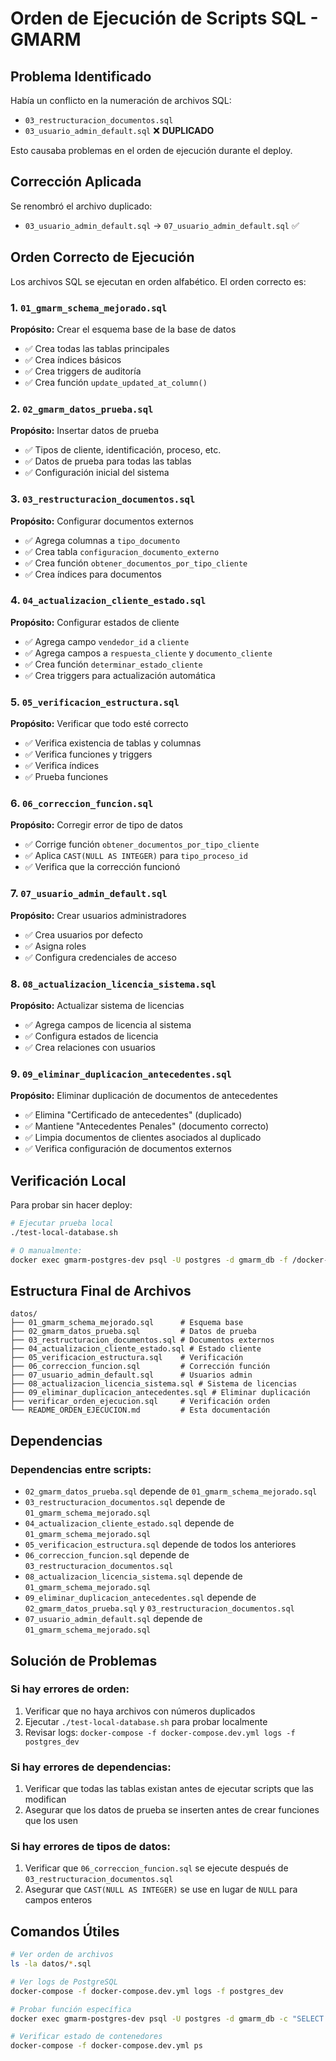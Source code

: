 # Orden de Ejecución de Scripts SQL - GMARM

## Problema Identificado

Había un conflicto en la numeración de archivos SQL:
- `03_restructuracion_documentos.sql`
- `03_usuario_admin_default.sql` ❌ **DUPLICADO**

Esto causaba problemas en el orden de ejecución durante el deploy.

## Corrección Aplicada

Se renombró el archivo duplicado:
- `03_usuario_admin_default.sql` → `07_usuario_admin_default.sql` ✅

## Orden Correcto de Ejecución

Los archivos SQL se ejecutan en orden alfabético. El orden correcto es:

### 1. `01_gmarm_schema_mejorado.sql`
**Propósito:** Crear el esquema base de la base de datos
- ✅ Crea todas las tablas principales
- ✅ Crea índices básicos
- ✅ Crea triggers de auditoría
- ✅ Crea función `update_updated_at_column()`

### 2. `02_gmarm_datos_prueba.sql`
**Propósito:** Insertar datos de prueba
- ✅ Tipos de cliente, identificación, proceso, etc.
- ✅ Datos de prueba para todas las tablas
- ✅ Configuración inicial del sistema

### 3. `03_restructuracion_documentos.sql`
**Propósito:** Configurar documentos externos
- ✅ Agrega columnas a `tipo_documento`
- ✅ Crea tabla `configuracion_documento_externo`
- ✅ Crea función `obtener_documentos_por_tipo_cliente`
- ✅ Crea índices para documentos

### 4. `04_actualizacion_cliente_estado.sql`
**Propósito:** Configurar estados de cliente
- ✅ Agrega campo `vendedor_id` a `cliente`
- ✅ Agrega campos a `respuesta_cliente` y `documento_cliente`
- ✅ Crea función `determinar_estado_cliente`
- ✅ Crea triggers para actualización automática

### 5. `05_verificacion_estructura.sql`
**Propósito:** Verificar que todo esté correcto
- ✅ Verifica existencia de tablas y columnas
- ✅ Verifica funciones y triggers
- ✅ Verifica índices
- ✅ Prueba funciones

### 6. `06_correccion_funcion.sql`
**Propósito:** Corregir error de tipo de datos
- ✅ Corrige función `obtener_documentos_por_tipo_cliente`
- ✅ Aplica `CAST(NULL AS INTEGER)` para `tipo_proceso_id`
- ✅ Verifica que la corrección funcionó

### 7. `07_usuario_admin_default.sql`
**Propósito:** Crear usuarios administradores
- ✅ Crea usuarios por defecto
- ✅ Asigna roles
- ✅ Configura credenciales de acceso

### 8. `08_actualizacion_licencia_sistema.sql`
**Propósito:** Actualizar sistema de licencias
- ✅ Agrega campos de licencia al sistema
- ✅ Configura estados de licencia
- ✅ Crea relaciones con usuarios

### 9. `09_eliminar_duplicacion_antecedentes.sql`
**Propósito:** Eliminar duplicación de documentos de antecedentes
- ✅ Elimina "Certificado de antecedentes" (duplicado)
- ✅ Mantiene "Antecedentes Penales" (documento correcto)
- ✅ Limpia documentos de clientes asociados al duplicado
- ✅ Verifica configuración de documentos externos

## Verificación Local

Para probar sin hacer deploy:

```bash
# Ejecutar prueba local
./test-local-database.sh

# O manualmente:
docker exec gmarm-postgres-dev psql -U postgres -d gmarm_db -f /docker-entrypoint-initdb.d/verificar_orden_ejecucion.sql
```

## Estructura Final de Archivos

```
datos/
├── 01_gmarm_schema_mejorado.sql      # Esquema base
├── 02_gmarm_datos_prueba.sql         # Datos de prueba
├── 03_restructuracion_documentos.sql # Documentos externos
├── 04_actualizacion_cliente_estado.sql # Estado cliente
├── 05_verificacion_estructura.sql    # Verificación
├── 06_correccion_funcion.sql         # Corrección función
├── 07_usuario_admin_default.sql      # Usuarios admin
├── 08_actualizacion_licencia_sistema.sql # Sistema de licencias
├── 09_eliminar_duplicacion_antecedentes.sql # Eliminar duplicación
├── verificar_orden_ejecucion.sql     # Verificación orden
└── README_ORDEN_EJECUCION.md         # Esta documentación
```

## Dependencias

### Dependencias entre scripts:
- `02_gmarm_datos_prueba.sql` depende de `01_gmarm_schema_mejorado.sql`
- `03_restructuracion_documentos.sql` depende de `01_gmarm_schema_mejorado.sql`
- `04_actualizacion_cliente_estado.sql` depende de `01_gmarm_schema_mejorado.sql`
- `05_verificacion_estructura.sql` depende de todos los anteriores
- `06_correccion_funcion.sql` depende de `03_restructuracion_documentos.sql`
- `08_actualizacion_licencia_sistema.sql` depende de `01_gmarm_schema_mejorado.sql`
- `09_eliminar_duplicacion_antecedentes.sql` depende de `02_gmarm_datos_prueba.sql` y `03_restructuracion_documentos.sql`
- `07_usuario_admin_default.sql` depende de `01_gmarm_schema_mejorado.sql`

## Solución de Problemas

### Si hay errores de orden:
1. Verificar que no haya archivos con números duplicados
2. Ejecutar `./test-local-database.sh` para probar localmente
3. Revisar logs: `docker-compose -f docker-compose.dev.yml logs -f postgres_dev`

### Si hay errores de dependencias:
1. Verificar que todas las tablas existan antes de ejecutar scripts que las modifican
2. Asegurar que los datos de prueba se inserten antes de crear funciones que los usen

### Si hay errores de tipos de datos:
1. Verificar que `06_correccion_funcion.sql` se ejecute después de `03_restructuracion_documentos.sql`
2. Asegurar que `CAST(NULL AS INTEGER)` se use en lugar de `NULL` para campos enteros

## Comandos Útiles

```bash
# Ver orden de archivos
ls -la datos/*.sql

# Ver logs de PostgreSQL
docker-compose -f docker-compose.dev.yml logs -f postgres_dev

# Probar función específica
docker exec gmarm-postgres-dev psql -U postgres -d gmarm_db -c "SELECT obtener_documentos_por_tipo_cliente('Civil');"

# Verificar estado de contenedores
docker-compose -f docker-compose.dev.yml ps
``` 